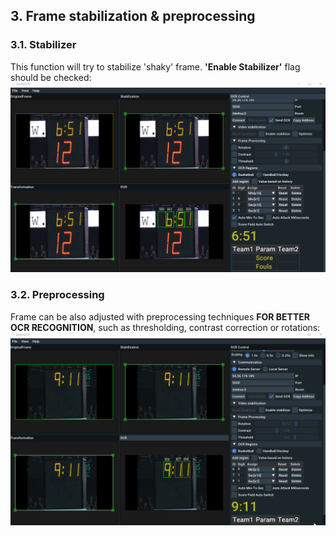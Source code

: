 ## 3. Frame stabilization & preprocessing  
### 3.1. Stabilizer
This function will try to stabilize 'shaky' frame. **'Enable Stabilizer'** flag should be checked:  
<kbd><img src="https://github.com/rytisss/ZoomOCR/blob/main/res/stabilization_small.gif" width="1000"/></kbd>  
### 3.2. Preprocessing  
Frame can be also adjusted with preprocessing techniques **FOR BETTER OCR RECOGNITION**, such as thresholding, contrast correction or rotations:
<kbd><img src="https://github.com/rytisss/ZoomOCR/blob/main/res/preprocessing_small.gif" width="1000"/></kbd>  
